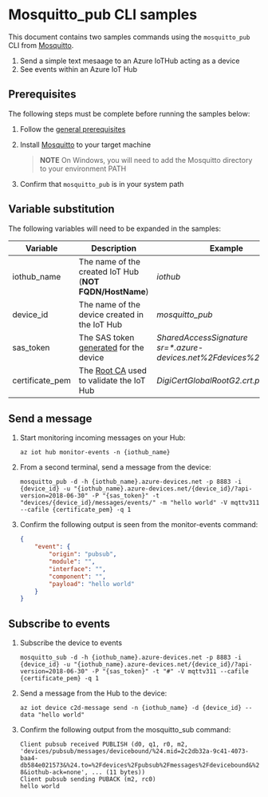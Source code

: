# Mosquitto_pub CLI samples

This document contains two samples commands using the `mosquitto_pub` CLI from [Mosquitto](https://mosquitto.org).

1. Send a simple text mesaage to an Azure IoTHub acting as a device
1. See events within an Azure IoT Hub

## Prerequisites

The following steps must be complete before running the samples below:

1. Follow the [general prerequisites](/README.md#general-rerequisites)
1. Install [Mosquitto](https://mosquitto.org/download) to your target machine

    > **NOTE**
    > On Windows, you will need to add the Mosquitto directory to your environment PATH

1. Confirm that `mosquitto_pub` is in your system path

## Variable substitution

The following variables will need to be expanded in the samples:

| Variable | Description | Example |
|-|-|-|
| iothub_name | The name of the created IoT Hub (**NOT FQDN/HostName**) | *iothub*
| device_id | The name of the device created in the IoT Hub | *mosquitto_pub*
| sas_token | The SAS token [generated](https://learn.microsoft.com/cli/azure/iot/hub?view=azure-cli-latest#az-iot-hub-generate-sas-token) for the device | *SharedAccessSignature sr=\*.azure-devices.net%2Fdevices%2F\*&sig=\**
| certificate_pem | The [Root CA](/README.md#root-certificates) used to validate the IoT Hub | *DigiCertGlobalRootG2.crt.pem*

## Send a message

1. Start monitoring incoming messages on your Hub:

    ```Shell
    az iot hub monitor-events -n {iothub_name}
    ```

1. From a second terminal, send a message from the device:

    ```Shell
    mosquitto_pub -d -h {iothub_name}.azure-devices.net -p 8883 -i {device_id} -u "{iothub_name}.azure-devices.net/{device_id}/?api-version=2018-06-30" -P "{sas_token}" -t "devices/{device_id}/messages/events/" -m "hello world" -V mqttv311 --cafile {certificate_pem} -q 1
    ```

3. Confirm the following output is seen from the monitor-events command:
    
    ```json
    {
        "event": {
            "origin": "pubsub",
            "module": "",
            "interface": "",
            "component": "",
            "payload": "hello world"
        }
    }
    ```

## Subscribe to events

1. Subscribe the device to events

    ```Shell
    mosquitto_sub -d -h {iothub_name}.azure-devices.net -p 8883 -i {device_id} -u "{iothub_name}.azure-devices.net/{device_id}/?api-version=2018-06-30" -P "{sas_token}" -t "#" -V mqttv311 --cafile {certificate_pem} -q 1
    ```

2. Send a message from the Hub to the device:

    ```Shell
    az iot device c2d-message send -n {iothub_name} -d {device_id} --data "hello world"
    ```

3. Confirm the following output from the mosquitto_sub command:

    ```Output
    Client pubsub received PUBLISH (d0, q1, r0, m2, 'devices/pubsub/messages/devicebound/%24.mid=2c2db32a-9c41-4073-baa4-db584e021573&%24.to=%2Fdevices%2Fpubsub%2Fmessages%2Fdevicebound&%24.ce=utf-8&iothub-ack=none', ... (11 bytes))  
    Client pubsub sending PUBACK (m2, rc0)
    hello world
    ```
